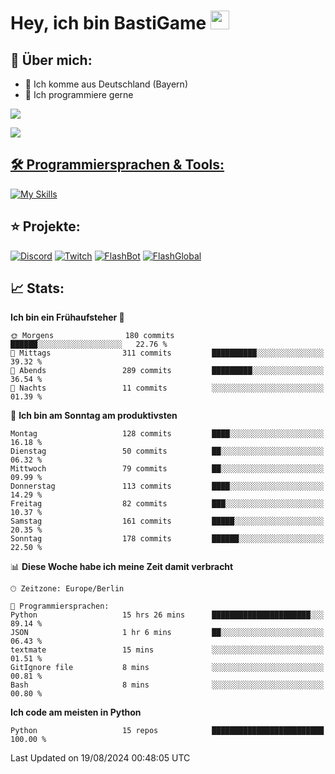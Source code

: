 # Hey, ich bin BastiGame <img src="https://raw.githubusercontent.com/MartinHeinz/MartinHeinz/master/wave.gif" width="30px">

## 📌 Über mich:
- 📍 Ich komme aus Deutschland (Bayern)
- 📝 Ich programmiere gerne
  
[![](https://visitcount.itsvg.in/api?id=bastigamedc&icon=2&color=0)](https://visitcount.itsvg.in)

<a href="https://discord.com/users/1018150165489668227"><img src="https://lanyard.cnrad.dev/api/1018150165489668227"><p/>


## 🛠️ Programmiersprachen & Tools:
[![My Skills](https://skillicons.dev/icons?i=discord,figma,notion,pycharm,py,redis,sqlite,vscode,windows)](https://skillicons.dev)

## ⭐ Projekte:
[![Discord](https://img.shields.io/badge/Discord-%237289DA.svg?logo=discord&logoColor=white)](https://discord.gg/Hfjv2cCQ)
[![Twitch](https://img.shields.io/badge/Twitch-%239146FF.svg?logo=Twitch&logoColor=white)](https://www.twitch.tv/bastigametv)
[![FlashBot](https://img.shields.io/badge/FlashBot-%ff7e47.svg?logo=wechat&logoColor=white)](https://discord.com/application-directory/1111374314340626433)
[![FlashGlobal](https://img.shields.io/badge/FlashGlobal-%ff7e47.svg?logo=wechat&logoColor=white)](https://discord.com/application-directory/1169681232532099112)

## 📈 Stats:
<!--START_SECTION:waka-->
**Ich bin ein Frühaufsteher 🐤** 

```text
🌞 Morgens                180 commits         ██████░░░░░░░░░░░░░░░░░░░   22.76 % 
🌆 Mittags                311 commits         ██████████░░░░░░░░░░░░░░░   39.32 % 
🌃 Abends                 289 commits         █████████░░░░░░░░░░░░░░░░   36.54 % 
🌙 Nachts                 11 commits          ░░░░░░░░░░░░░░░░░░░░░░░░░   01.39 % 
```
📅 **Ich bin am Sonntag am produktivsten** 

```text
Montag                   128 commits         ████░░░░░░░░░░░░░░░░░░░░░   16.18 % 
Dienstag                 50 commits          ██░░░░░░░░░░░░░░░░░░░░░░░   06.32 % 
Mittwoch                 79 commits          ██░░░░░░░░░░░░░░░░░░░░░░░   09.99 % 
Donnerstag               113 commits         ████░░░░░░░░░░░░░░░░░░░░░   14.29 % 
Freitag                  82 commits          ███░░░░░░░░░░░░░░░░░░░░░░   10.37 % 
Samstag                  161 commits         █████░░░░░░░░░░░░░░░░░░░░   20.35 % 
Sonntag                  178 commits         ██████░░░░░░░░░░░░░░░░░░░   22.50 % 
```


📊 **Diese Woche habe ich meine Zeit damit verbracht** 

```text
🕑︎ Zeitzone: Europe/Berlin

💬 Programmiersprachen: 
Python                   15 hrs 26 mins      ██████████████████████░░░   89.14 % 
JSON                     1 hr 6 mins         ██░░░░░░░░░░░░░░░░░░░░░░░   06.43 % 
textmate                 15 mins             ░░░░░░░░░░░░░░░░░░░░░░░░░   01.51 % 
GitIgnore file           8 mins              ░░░░░░░░░░░░░░░░░░░░░░░░░   00.81 % 
Bash                     8 mins              ░░░░░░░░░░░░░░░░░░░░░░░░░   00.80 % 
```

**Ich code am meisten in Python** 

```text
Python                   15 repos            █████████████████████████   100.00 % 
```




 Last Updated on 19/08/2024 00:48:05 UTC
<!--END_SECTION:waka-->
